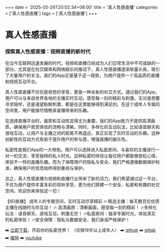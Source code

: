 +++
date = '2025-05-26T20:02:34+08:00'
title = '真人性感直播'
categories = ['真人性感直播']
tags = ['真人性感直播']
+++

# 真人性感直播

### 探索真人性感直播：视频直播的新时代

在当今互联网迅速发展的时代，视频和直播已经成为人们日常生活中不可或缺的一部分。尤其是在社交媒体和网络娱乐的推动下，真人性感直播逐渐崭露头角，吸引了大量用户的关注。我们的App正是基于这一趋势，为用户提供一个高品质的直播和视频互动平台。

真人性感直播不仅仅是视觉的享受，更是一种全新的社交方式。通过我们的App，用户可以与来自世界各地的主播实时互动，感受每一刻的精彩与刺激。无论是想要寻求陪伴，还是渴望新鲜刺激，都是在这里能够得到满足的。在这个成年人专属的空间里，用户能够尽情畅享直播带来的乐趣。

在选择直播平台时，画质和互动性显得尤为重要。我们的App致力于提供高清画质，确保用户观赏体验的流畅与清晰。同时，多样化的互动玩法，比如语音聊天和游戏互动，让用户与主播之间的距离不再遥远，真正实现了实时互动的乐趣。这种创新性的互动方式有助于提升用户的参与感，增强直播的娱乐性。

私密性是我们App的一大特色。用户可以选择进入私密房间，与喜欢的主播进行一对一的交流，享受独特的私人时光。这种私密的体验让每位用户都能够放松心情，体验不一样的直播乐趣。而为了保障用户的隐私与安全，我们严格遵循数据保护标准，确保用户的信息始终得到重视与保护。

总之，真人性感直播为视频和直播行业带来了新的活力。我们希望通过这一平台，不仅为用户提供丰富多彩的视听享受，更为他们搭建一个安全、私密和有趣的社交空间。欢迎你来体验这一切！

【6D直播】
成年人的专属空间，实时互动尽享精彩
🔥 精选主播：每天数百位优质主播在线随时与你互动！
🔥 高清画质：清晰画面，感受每一刻的精彩！
🔥多样化玩法：语音聊天、游戏互动，刺激无穷！
🔥私密房间：独享专属时光，体验真实的私密体验！
🔥安全保障：隐私与数据安全，我们承诺严格保护！

➡️ [立即下载](https://down123.s3.ap-east-1.amazonaws.com/down/down.html?channelCode=blog)，开启你的私密世界！ （仅限18岁以上成年人）
➡️ [github](https://aldult-live.github.io/)
➡️ [gitlab](https://seo-09598d.gitlab.io/)
➡️ [推特](https://x.com/wegame33)
➡️ [youtube](https://www.youtube.com/@6Dlive)

---
